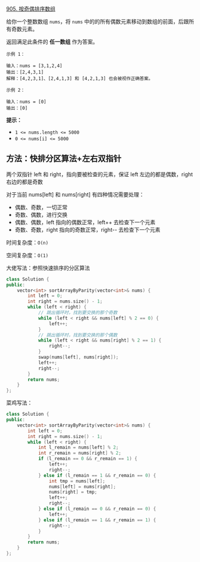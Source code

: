 [905. 按奇偶排序数组](https://leetcode-cn.com/problems/sort-array-by-parity/)

给你一个整数数组 `nums`，将 `nums` 中的的所有偶数元素移动到数组的前面，后跟所有奇数元素。

返回满足此条件的 **任一数组** 作为答案。

```
示例 1：

输入：nums = [3,1,2,4]
输出：[2,4,3,1]
解释：[4,2,3,1]、[2,4,1,3] 和 [4,2,1,3] 也会被视作正确答案。

示例 2：

输入：nums = [0]
输出：[0]

```

**提示：**

- `1 <= nums.length <= 5000`
- `0 <= nums[i] <= 5000`

## 方法：快排分区算法+左右双指针

两个双指针 left 和 right，指向要被检查的元素，保证 left 左边的都是偶数，right 右边的都是奇数

对于当前 nums[left] 和 nums[right] 有四种情况需要处理：

- 偶数、奇数，一切正常
- 奇数、偶数，进行交换
- 偶数、偶数，left 指向的偶数正常，left++ 去检查下一个元素
- 奇数、奇数，right 指向的奇数正常，right-- 去检查下一个元素

时间复杂度：`O(n)`

空间复杂度：`O(1)`

大佬写法：参照快速排序的分区算法

```cpp
class Solution {
public:
    vector<int> sortArrayByParity(vector<int>& nums) {
        int left = 0;
        int right = nums.size() - 1;
        while (left < right) {
            // 跳出循环时，找到要交换的那个奇数
            while (left < right && nums[left] % 2 == 0) {
                left++;
            }
            // 跳出循环时，找到要交换的那个偶数
            while (left < right && nums[right] % 2 == 1) {
                right--;
            }
            swap(nums[left], nums[right]);
            left++;
            right--;
        }
        return nums;
    }
};
```

菜鸡写法：

```cpp
class Solution {
public:
    vector<int> sortArrayByParity(vector<int>& nums) {
        int left = 0;
        int right = nums.size() - 1;
        while (left < right) {
            int l_remain = nums[left] % 2;
            int r_remain = nums[right] % 2;
            if (l_remain == 0 && r_remain == 1) {
                left++;
                right--;
            } else if (l_remain == 1 && r_remain == 0) {
                int tmp = nums[left];
                nums[left] = nums[right];
                nums[right] = tmp;
                left++;
                right--;
            } else if (l_remain == 0 && r_remain == 0) {
                left++;
            } else if (l_remain == 1 && r_remain == 1) {
                right--;
            }
        }
        return nums;
    }
};
```